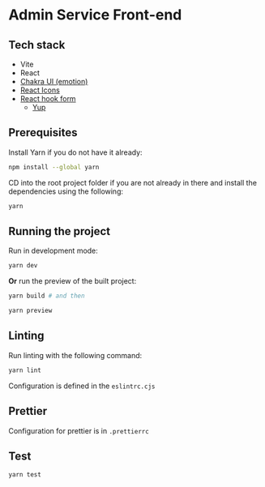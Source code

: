 # Admin Service Front-end

## Tech stack

- Vite
- React
- [Chakra UI (emotion)](https://chakra-ui.com/)
- [React Icons](https://react-icons.github.io/react-icons/)
- [React hook form](https://react-hook-form.com/get-started)
  - [Yup](https://github.com/jquense/yup)

## Prerequisites

Install Yarn if you do not have it already:

```bash
npm install --global yarn
```

CD into the root project folder if you are not already in there and install the
dependencies using the following:

```bash
yarn
```

## Running the project

Run in development mode:

```bash
yarn dev
```

**Or** run the preview of the built project:

```bash
yarn build # and then

yarn preview
```

## Linting

Run linting with the following command:

```bash
yarn lint
```

Configuration is defined in the `eslintrc.cjs`

## Prettier

Configuration for prettier is in `.prettierrc`

## Test

```bash
yarn test
```

